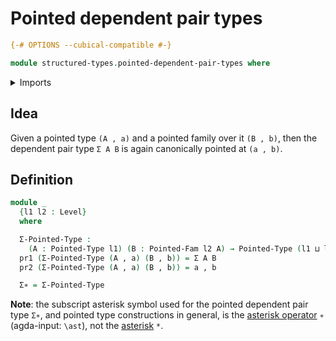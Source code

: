 # Pointed dependent pair types

```agda
{-# OPTIONS --cubical-compatible #-}

module structured-types.pointed-dependent-pair-types where
```

<details><summary>Imports</summary>

```agda
open import foundation.dependent-pair-types
open import foundation.universe-levels

open import structured-types.pointed-families-of-types
open import structured-types.pointed-types
```

</details>

## Idea

Given a pointed type `(A , a)` and a pointed family over it `(B , b)`, then the
dependent pair type `Σ A B` is again canonically pointed at `(a , b)`.

## Definition

```agda
module _
  {l1 l2 : Level}
  where

  Σ-Pointed-Type :
    (A : Pointed-Type l1) (B : Pointed-Fam l2 A) → Pointed-Type (l1 ⊔ l2)
  pr1 (Σ-Pointed-Type (A , a) (B , b)) = Σ A B
  pr2 (Σ-Pointed-Type (A , a) (B , b)) = a , b

  Σ∗ = Σ-Pointed-Type
```

**Note**: the subscript asterisk symbol used for the pointed dependent pair type
`Σ∗`, and pointed type constructions in general, is the
[asterisk operator](https://codepoints.net/U+2217) `∗` (agda-input: `\ast`), not
the [asterisk](https://codepoints.net/U+002A) `*`.
